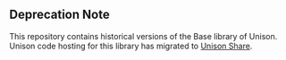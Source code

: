 ## Deprecation Note

This repository contains historical versions of the Base library of Unison. Unison code hosting for this library has migrated to [Unison Share](https://share.unison-lang.org/@unison/base).  
